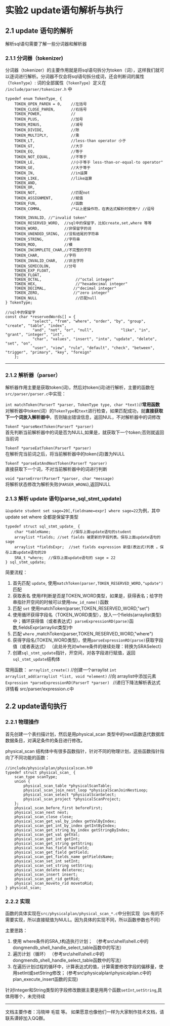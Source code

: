 # 实验2 update语句解析与执行

## 2.1 update 语句的解析

解析sql语句需要了解一些分词器和解析器
### 2.1.1 分词器（tokenizer)
分词器（tokenizer）的主要作用就是将sql语句拆分为token（词），这样我们就可以逐词进行解析。分词器不仅会将sql语句拆分成词，还会判断词的属性（`TokenType`）: 
词的全部属性（`TokenType`）定义在 `/include/parser/tokenizer.h` 中  
```
typedef enum TokenType_ {
    TOKEN_OPEN_PAREN = 0,    //左括号
    TOKEN_CLOSE_PAREN,       //右括号
    TOKEN_POWER,             //
    TOKEN_PLUS,              //加号
    TOKEN_MINUS,             //减号
    TOKEN_DIVIDE,            //除
    TOKEN_MULTIPLY,          //乘
    TOKEN_LT,                //less-than operator 小于
    TOKEN_GT,                //大于
    TOKEN_EQ,                //等于
    TOKEN_NOT_EQUAL,         //不等于
    TOKEN_LE,                //小于等于 less-than-or-equal-to operator"
    TOKEN_GE,                //大于等于
    TOKEN_IN,                //in运算
    TOKEN_LIKE,              //like运算
    TOKEN_AND,
    TOKEN_OR,
    TOKEN_NOT,               //匹配not
    TOKEN_ASSIGNMENT,        //赋值
    TOKEN_FUN,               //函数
    TOKEN_COMMA,             /*以上是操作符，在表达式解析时使用*/ //逗号

    TOKEN_INVALID, //"invalid token"
    TOKEN_RESERVED_WORD,  //sql中的保留字，比如create,set,where 等等
    TOKEN_WORD,           //非保留字的词
    TOKEN_UNENDED_SRING,  //没有结尾的字符串
    TOKEN_STRING,         //字符串
    TOKEN_MOD,            //模
    TOKEN_INCOMPLETE_CHAR,//不完整的字符
    TOKEN_CHAR,           //字符
    TOKEN_INVALID_CHAR,   //非法字符
    TOKEN_SEMICOLON,      //分号
    TOKEN_EXP_FLOAT,
    TOKEN_FLOAT,
    TOKEN_OCTAL,               //"octal integer"
    TOKEN_HEX,                 //"hexadecimal integer"
    TOKEN_DECIMAL,            //"decimal integer"
    TOKEN_ZERO,               //"zero integer"
    TOKEN_NULL                 //匹配null
} TokenType;
```

```
//sql中的保留字
const char *reservedWords[] = {
            "select", "from", "where", "order", "by", "group", "create", "table", "index",
            "and", "not", "or", "null",            "like", "in", "grant", "integer", "int",
            "char", "values", "insert", "into", "update", "delete", "set", "on",
            "user", "view", "rule", "default", "check", "between", "trigger", "primary", "key", "foreign"
    };
```

---------------------------------------
### 2.1.2 解析器（parser）
解析器作用主要是获取token(词)，然后对token(词)进行解析，主要的函数在`src/parser/parser.c`中实现：  


`int matchToken(ParserT *parser, TokenType type, char *text)`//**常用函数**
对解析器中token(词）的`TokenType`和`text`进行检查，如果匹配成功，就**直接获取下一个词放入解析器中**，否则输出错误信息，返回NUL，不对解析器中的词修改    

`TokenT *parseNextToken(ParserT *parser)`   
首先判断当前解析器中的词是否为NULL,如果是，就获取下一个token;否则就返回当前词   

`TokenT *parseEatToken(ParserT *parser)`  
在解析完当前词之后，将当前解析器中的token(词)置为NULL   

`TokenT *parseEatAndNextToken(ParserT *parser)`  
直接获取下一个词，不对当前解析器中的词进行判断    

`void *parseError(ParserT *parser, char *message)`  
将解析状态修改为解析失败(`PARSER_WRONG`),返回NULL   



### 2.1.3 解析 update 语句(parse_sql_stmt_update)
`以update student set sage=20[,fieldname=expr] where sage=22`为例，其中update set where 全都是保留字类型
```
typedef struct sql_stmt_update_ {
    char *tableName;         //保存上面update语句的student
    arraylist *fields; //set fields 被更新的字段列表。保存上面update语句的sage
    arraylist *fieldsExpr;  //set fields expression 新值(表达式)列表 。保存上面update语句的20
    SRA_t *where;  //保存上面update语句的 sage = 22
} sql_stmt_update;
```

简要流程：
1. 首先匹配 `update`, 使用`matchToken(parser,TOKEN_RESERVED_WORD,"update")`匹配
2. 获取表名 使用if判断是否是TOKEN_WORD类型，如果是，获得表名；给字符串指针开空间的时候可以使用`new_id_name()`函数
3. 匹配 `set` 使用matchToken(parser,TOKEN_RESERVED_WORD,"set")
4. 使用循环获得字段名（TOKEN_WORD类型），放入一个fields(arraylist类型)中；循环获得值（或者表达式）`parseExpressionRD(parse)`函数,fieldsExpr(arraylist类型)中 
5. 匹配 `where` ,matchToken(parser,TOKEN_RESERVED_WORD,"where")
6. 获得字段名(TOKEN_WORD类型)，使用`parseExpressionRD(parse)`获取字段值（或者表达式）
（此处补充对where条件的继续处理：转换为SRASelect）
7. 创建`sql_stmt_update`指针，开空间，对各字段进行赋值，返回`sql_stmt_update`结构体 


常用函数：
`arraylist_create()` //创建一个arraylist
`int arraylist_add(arraylist *list, void *element)` //向 arraylist中添加元素
`Expression *parseExpressionRD(ParserT *parser) ` //递归下降法解析表达式 详情看 src/parser/expression.c中




## 2.2 update语句执行

### 2.2.1 物理操作
首先创建一个表扫描计划，然后是用physical_scan 类型中的next函数迭代数据库数据条目，对满足条件的条目进行修改。   


physical_scan 结构体中有很多函数指针，针对不同的物理计划，这些函数指针指向了不同功能的函数： 
```
//include/physicalplan/physicalscan.h中
typedef struct physical_scan_ {
    scan_type scanType;
    union {
        physical_scan_table *physicalScanTable;
        physical_scan_join_nest_loop *physicalScanJoinNestLoop;
        physical_scan_select *physicalScanSelect;
        physical_scan_project *physicalScanProject;
    };
    physical_scan_before_first beforeFirst;
    physical_scan_next next;
    physical_scan_close close;
    physical_scan_get_val_by_index getValByIndex;
    physical_scan_get_int_by_index getIntByIndex;
    physical_scan_get_string_by_index getStringByIndex;
    physical_scan_get_val getVal;
    physical_scan_get_int getInt;
    physical_scan_get_string getString;
    physical_scan_has_field hasField;
    physical_scan_get_field getField;
    physical_scan_get_fields_name getFieldsName;
    physical_scan_set_int setInt;
    physical_scan_set_string setString;
    physical_scan_delete deleterec;
    physical_scan_insert insert;
    physical_scan_get_rid getRid;
    physical_scan_moveto_rid movetoRid;
} physical_scan;
```
### 2.2.2 实现
函数的具体实现在`src/physicalplan/physical_scan_*.c`中分别实现（ps:有的不需要实现，所以直接赋值为NULL。因为具体的实现不同，所以函数参数也不同）  

主要思路：
1. 使用 where条件的SRA_t构造执行计划；
（参考src\shell\shell.c中的dongmendb_shell_handle_select_table函数中的写法）
2. 遍历计划（循环）
（参考src\shell\shell.c中的dongmendb_shell_handle_select_table函数中的写法）
3. 在遍历计划过程的循环中，计算表达式的值，计算需要修改字段的偏移量，使用setInt或setString修改；
(参考src\physicalplan\physicalplan.c中的plan_execute_insert函数的实现)


针对Integer和String类型的字段修改数据主要是用两个函数`setInt`,`setString`,具体用哪个，未完待续


---------------------------------------
文档主要作者：冯晓坤 毛锟 等。 如果愿意也像他们一样为大家制作技术文档，请联系谭婷加入QQ群。